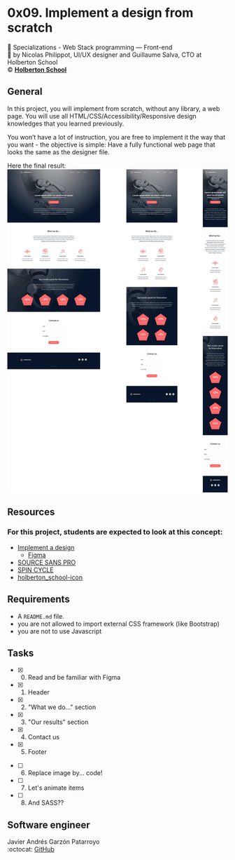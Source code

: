 # 0x09. Implement a design from scratch
:open_file_folder: Specializations - Web Stack programming ― Front-end  
:bust_in_silhouette: by Nicolas Philippot, UI/UX designer and Guillaume Salva, CTO at Holberton School  
:copyright: **[Holberton School](https://www.holbertonschool.com/)**

## General
In this project, you will implement from scratch, without any library, a web page. You will use all HTML/CSS/Accessibility/Responsive design knowledges that you learned previously.

You won’t have a lot of instruction, you are free to implement it the way that you want - the objective is simple: Have a fully functional web page that looks the same as the designer file.

Here the final result:
![Goal](goal.jpg)

## Resources
### For this project, students are expected to look at this concept:
* [Implement a design](https://intranet.hbtn.io/concepts/220)
  - [Figma](https://www.figma.com/)
* [SOURCE SANS PRO](https://www.fontsquirrel.com/fonts/source-sans-pro)
* [SPIN CYCLE](https://www.fontsquirrel.com/fonts/Spin-Cycle-OT)
* [holberton_school-icon](https://intranet.hbtn.io/rltoken/UTLmru8XUpDXW2EbLdLyew)

## Requirements
* A `README.md` file.
* you are not allowed to import external CSS framework (like Bootstrap)
* you are not to use Javascript

## Tasks
- [x] 0. Read and be familiar with Figma
- [x] 1. Header
- [x] 2. "What we do..." section
- [x] 3. "Our results" section
- [x] 4. Contact us
- [x] 5. Footer
* [ ] 6. Replace image by... code!
* [ ] 7. Let's animate items
* [ ] 8. And SASS??

## Software engineer
Javier Andrés Garzón Patarroyo  
:octocat: [GitHub](https://github.com/javierandresgp/)
